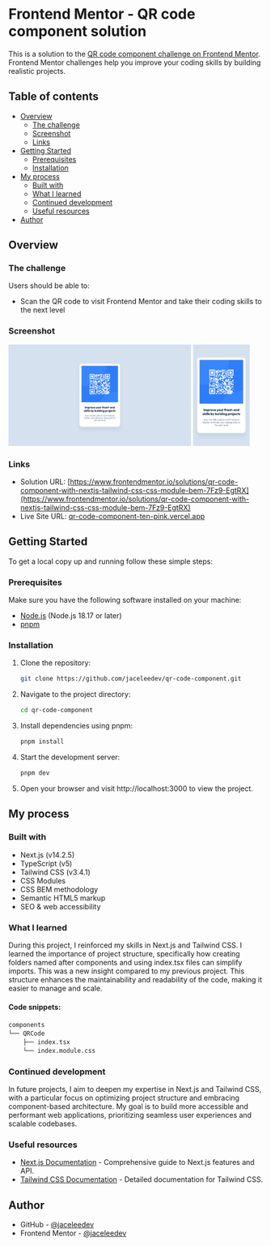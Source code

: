 # Frontend Mentor - QR code component solution

This is a solution to the [QR code component challenge on Frontend Mentor](https://www.frontendmentor.io/challenges/qr-code-component-iux_sIO_H). Frontend Mentor challenges help you improve your coding skills by building realistic projects.

## Table of contents

- [Overview](#overview)
  - [The challenge](#the-challenge)
  - [Screenshot](#screenshot)
  - [Links](#links)
- [Getting Started](#getting-started)
  - [Prerequisites](#prerequisites)
  - [Installation](#installation)
- [My process](#my-process)
  - [Built with](#built-with)
  - [What I learned](#what-i-learned)
  - [Continued development](#continued-development)
  - [Useful resources](#useful-resources)
- [Author](#author)

## Overview

### The challenge

Users should be able to:

- Scan the QR code to visit Frontend Mentor and take their coding skills to the next level

### Screenshot

<img src="./design/screenshot-desktop.png" height='200px'>
<img src="./design/screenshot-mobile.png" height='200px'>

### Links

- Solution URL: [https://www.frontendmentor.io/solutions/qr-code-component-with-nextjs-tailwind-css-css-module-bem-7Fz9-EgtRX](https://www.frontendmentor.io/solutions/qr-code-component-with-nextjs-tailwind-css-css-module-bem-7Fz9-EgtRX)
- Live Site URL: [qr-code-component-ten-pink.vercel.app](qr-code-component-ten-pink.vercel.app)

## Getting Started

To get a local copy up and running follow these simple steps:

### Prerequisites

Make sure you have the following software installed on your machine:

- [Node.js](https://nodejs.org/) (Node.js 18.17 or later)
- [pnpm](https://pnpm.io/)

### Installation

1. Clone the repository:

   ```sh
   git clone https://github.com/jaceleedev/qr-code-component.git
   ```

2. Navigate to the project directory:

   ```sh
   cd qr-code-component
   ```

3. Install dependencies using pnpm:

   ```sh
   pnpm install
   ```

4. Start the development server:

   ```sh
   pnpm dev
   ```

5. Open your browser and visit http://localhost:3000 to view the project.

## My process

### Built with

- Next.js (v14.2.5)
- TypeScript (v5)
- Tailwind CSS (v3.4.1)
- CSS Modules
- CSS BEM methodology
- Semantic HTML5 markup
- SEO & web accessibility

### What I learned

During this project, I reinforced my skills in Next.js and Tailwind CSS. I learned the importance of project structure, specifically how creating folders named after components and using index.tsx files can simplify imports. This was a new insight compared to my previous project. This structure enhances the maintainability and readability of the code, making it easier to manage and scale.

#### Code snippets:

```bash
components
└── QRCode
    ├── index.tsx
    └── index.module.css
```

### Continued development

In future projects, I aim to deepen my expertise in Next.js and Tailwind CSS, with a particular focus on optimizing project structure and embracing component-based architecture. My goal is to build more accessible and performant web applications, prioritizing seamless user experiences and scalable codebases.

### Useful resources

- [Next.js Documentation](https://nextjs.org/docs) - Comprehensive guide to Next.js features and API.
- [Tailwind CSS Documentation](https://tailwindcss.com/docs/installation) - Detailed documentation for Tailwind CSS.

## Author

- GitHub - [@jaceleedev](https://github.com/jaceleedev)
- Frontend Mentor - [@jaceleedev](https://www.frontendmentor.io/profile/jaceleedev)
